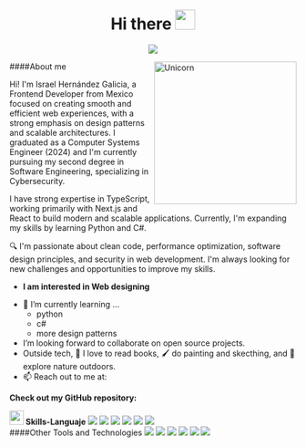 <h1 align="center"><b>Hi there </b><img src="https://media.giphy.com/media/hvRJCLFzcasrR4ia7z/giphy.gif" width="35"></h1>
<p align="center">
  <a href="/"><img src="https://readme-typing-svg.herokuapp.com/?font=Times+New+Roman&color=cyan&size=25&center=true&vCenter=true&width=600&height=100&lines=Israel+Hernandez+Galicia;Frontend+Developer;Computer+Systems+Engineer;Apasionado+por+el+Software
"></a>
</p>

<img
align="right" width=250px alt="Unicorn" src="https://media2.giphy.com/media/v1.Y2lkPTc5MGI3NjExOWsybXp2cDFjMG1qbmVmbzAwazU0amNnZzczNTY2ZnhwZjQycmMzeCZlcD12MV9pbnRlcm5hbF9naWZfYnlfaWQmY3Q9Zw/du3J3cXyzhj75IOgvA/giphy.gif"/>

####About me

Hi! I'm Israel Hernández Galicia, a Frontend Developer from Mexico focused on creating smooth and efficient web experiences, with a strong emphasis on design patterns and scalable architectures. I graduated as a Computer Systems Engineer (2024) and I'm currently pursuing my second degree in Software Engineering, specializing in Cybersecurity.

I have strong expertise in TypeScript, working primarily with Next.js and React to build modern and scalable applications. Currently, I'm expanding my skills by learning Python and C#.

🔍 I'm passionate about clean code, performance optimization, software design principles, and security in web development. I'm always looking for new challenges and opportunities to improve my skills.

* **I am interested in Web designing**
- 🌱 I’m currently learning ...
  - python
  - c#
  - more design patterns
- I’m looking forward to collaborate on open source projects.
- Outside tech, 📖 I love to read books, 🖌️ do painting and skecthing, and 🌴 explore nature outdoors.
- 📫 Reach out to me at:


__Check out my GitHub repository:__

<img src="https://media2.giphy.com/media/QssGEmpkyEOhBCb7e1/giphy.gif?cid=ecf05e47a0n3gi1bfqntqmob8g9aid1oyj2wr3ds3mg700bl&rid=giphy.gif" width ="25"><b> Skills-Languaje</b>
<span> 
  <img src="https://img.shields.io/badge/JavaScript-F7DF1E?style=for-the-badge&logo=javascript&logoColor=black">
  <img src= "https://img.shields.io/badge/typescript-%23007ACC.svg?style=for-the-badge&logo=typescript&logoColor=white">
    <img src= "https://img.shields.io/badge/html5-%23E34F26.svg?style=for-the-badge&logo=html5&logoColor=white">
	<img src="https://img.shields.io/badge/css3-%231572B6.svg?style=for-the-badge&logo=css3&logoColor=white"/>
	<img src="https://img.shields.io/badge/postgres-%23316192.svg?style=for-the-badge&logo=postgresql&logoColor=white"/>
	<img src="https://img.shields.io/badge/Supabase-3ECF8E?style=for-the-badge&logo=supabase&logoColor=white"/>
</span>
<br/>
####Other Tools and Technologies 
<span>
	<img src="https://img.shields.io/badge/react-%2320232a.svg?style=for-the-badge&logo=react&logoColor=%2361DAFB">
		<img src="https://img.shields.io/badge/Next-black?style=for-the-badge&logo=next.js&logoColor=white"/>
	<img src="https://img.shields.io/badge/tailwindcss-%2338B2AC.svg?style=for-the-badge&logo=tailwind-css&logoColor=white">
  <img src="https://img.shields.io/badge/threejs-black?style=for-the-badge&logo=three.js&logoColor=white">
    <img src="https://img.shields.io/badge/SASS-hotpink.svg?style=for-the-badge&logo=SASS&logoColor=white">
	<img src="https://img.shields.io/badge/GSAP-88CE02?style=for-the-badge&logo=greensock&logoColor=black"/>

</span>
